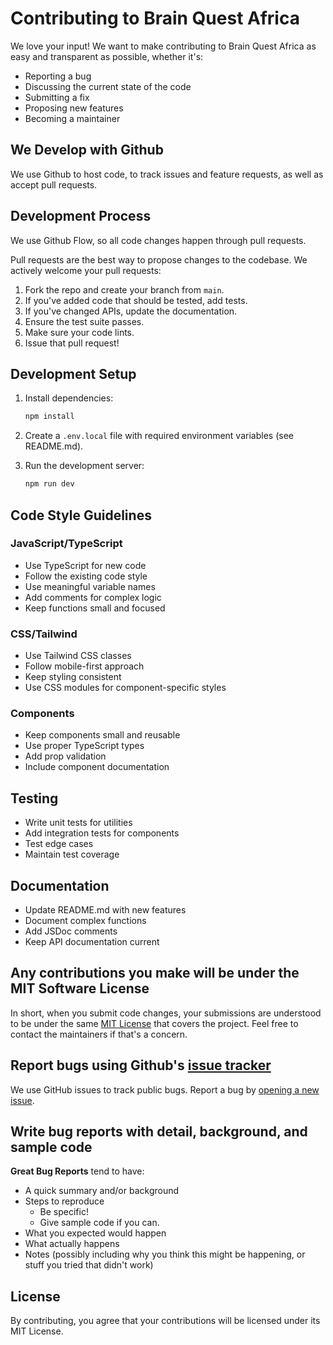 # Contributing to Brain Quest Africa

We love your input! We want to make contributing to Brain Quest Africa as easy and transparent as possible, whether it's:

- Reporting a bug
- Discussing the current state of the code
- Submitting a fix
- Proposing new features
- Becoming a maintainer

## We Develop with Github
We use Github to host code, to track issues and feature requests, as well as accept pull requests.

## Development Process
We use Github Flow, so all code changes happen through pull requests.

Pull requests are the best way to propose changes to the codebase. We actively welcome your pull requests:

1. Fork the repo and create your branch from `main`.
2. If you've added code that should be tested, add tests.
3. If you've changed APIs, update the documentation.
4. Ensure the test suite passes.
5. Make sure your code lints.
6. Issue that pull request!

## Development Setup

1. Install dependencies:
   ```bash
   npm install
   ```

2. Create a `.env.local` file with required environment variables (see README.md).

3. Run the development server:
   ```bash
   npm run dev
   ```

## Code Style Guidelines

### JavaScript/TypeScript
- Use TypeScript for new code
- Follow the existing code style
- Use meaningful variable names
- Add comments for complex logic
- Keep functions small and focused

### CSS/Tailwind
- Use Tailwind CSS classes
- Follow mobile-first approach
- Keep styling consistent
- Use CSS modules for component-specific styles

### Components
- Keep components small and reusable
- Use proper TypeScript types
- Add prop validation
- Include component documentation

## Testing
- Write unit tests for utilities
- Add integration tests for components
- Test edge cases
- Maintain test coverage

## Documentation
- Update README.md with new features
- Document complex functions
- Add JSDoc comments
- Keep API documentation current

## Any contributions you make will be under the MIT Software License
In short, when you submit code changes, your submissions are understood to be under the same [MIT License](http://choosealicense.com/licenses/mit/) that covers the project. Feel free to contact the maintainers if that's a concern.

## Report bugs using Github's [issue tracker](https://github.com/safaribeast/brain-quest-africa/issues)
We use GitHub issues to track public bugs. Report a bug by [opening a new issue](https://github.com/safaribeast/brain-quest-africa/issues/new).

## Write bug reports with detail, background, and sample code

**Great Bug Reports** tend to have:

- A quick summary and/or background
- Steps to reproduce
  - Be specific!
  - Give sample code if you can.
- What you expected would happen
- What actually happens
- Notes (possibly including why you think this might be happening, or stuff you tried that didn't work)

## License
By contributing, you agree that your contributions will be licensed under its MIT License.
